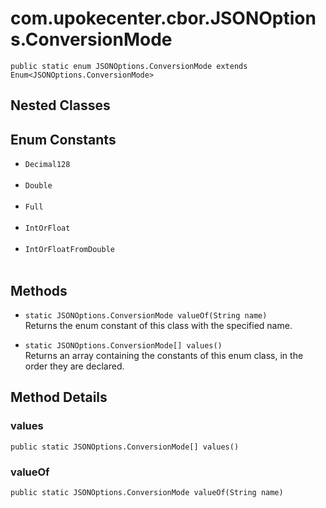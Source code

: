 # com.upokecenter.cbor.JSONOptions.ConversionMode

    public static enum JSONOptions.ConversionMode extends Enum<JSONOptions.ConversionMode>

## Nested Classes

## Enum Constants

* `Decimal128 `<br>
  
* `Double `<br>
  
* `Full `<br>
  
* `IntOrFloat `<br>
  
* `IntOrFloatFromDouble `<br>
  

## Methods

* `static JSONOptions.ConversionMode valueOf(String name)`<br>
 Returns the enum constant of this class with the specified name.

* `static JSONOptions.ConversionMode[] values()`<br>
 Returns an array containing the constants of this enum class, in
the order they are declared.

## Method Details

### values
    public static JSONOptions.ConversionMode[] values()
### valueOf
    public static JSONOptions.ConversionMode valueOf(String name)
